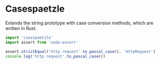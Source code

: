 # Casespaetzle

Extends the string prototype with case conversion methods, which are written in Rust.

```ts
import 'casespaetzle'
import assert from 'node:assert'

assert.strictEqual('http request'.to_pascal_case(), 'HttpRequest')
console.log('http request'.to_pascal_case())
```